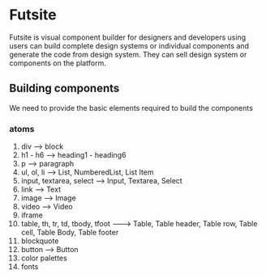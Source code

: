 # Futsite

Futsite is visual component builder for designers and developers using users can build complete design systems or individual components and generate the code from design system. They can sell design system or components on the platform.

## Building components

We need to provide the basic elements required to build the components

### atoms

1. div --> block
2. h1 - h6 --> heading1 - heading6
3. p --> paragraph
4. ul, ol, li --> List, NumberedList, List Item
5. input, textarea, select --> Input, Textarea, Select
6. link --> Text
7. image --> Image
8. video --> Video
9. iframe
10. table, th, tr, td, tbody, tfoot ---> Table, Table header, Table row, Table cell, Table Body, Table footer
11. blockquote
12. button --> Button
13. color palettes
14. fonts
